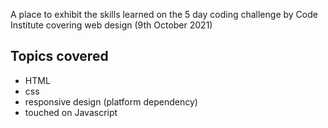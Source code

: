 A place to exhibit the skills learned on the 5 day coding challenge by Code Institute covering web design (9th October 2021)  

Topics covered  
-----------
- HTML
- css
- responsive design (platform dependency)
- touched on Javascript
